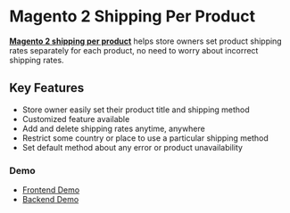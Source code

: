 <body>
	<main>
		<div class="content-wrapper">
			<div class="content-inner">
				<h1>Magento 2 Shipping Per Product</h1>
				<p><strong><a href="https://www.mageants.com/shipping-per-product-extension-for-magento-2.html">Magento 2 shipping per product</a></strong> helps store owners set product shipping rates separately for each product, no need to worry about incorrect shipping rates.</p>
				<div class="features-wrapper">
					<h2>Key Features</h2>
					<ul>
						<li>Store owner easily set their product title and shipping method</li>
						<li>Customized feature available</li>
						<li>Add and delete shipping rates anytime, anywhere</li>
						<li>Restrict some country or place to use a particular shipping method</li>
						<li>Set default method about any error or product unavailability</li>
					</ul>
				</div>
				<h3>Demo</h3>
					<ul>
						<li><a href="https://shippingperproduct.demo10.b7fb87dd732790222.temporary.link/overnight-duffle.html">Frontend Demo</a></li>
						<li><a href="https://demo10.b7fb87dd732790222.temporary.link/adminsession?un=shipperproduct_admin&ps=admin123">Backend Demo</a></li>
					</ul>
				</div>
			</div>
		</div>
	</main>
</body>
</html>
